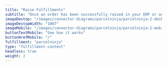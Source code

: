 ```yaml
---
title: "Raise Fulfillments"
subtitle: "Once an order has been successfully raised in your ERP or accounting system, Parcelninja can be automatically notified to deliver."
imageDestop: "/images/connector-diagrams/parcelninja/parcelninja-2-desk.svg"
imageDestopWidth: "1007"
imageMobile: "/images/connector-diagrams/parcelninja/parcelninja-2-mobile.svg"
buttonTextMobile: "See how it works"
buttonHrefMobile: "/" 
fulfillment: "parcelninja"
type: "fulfillment-content"
headless: true
weight: 2
---
```

